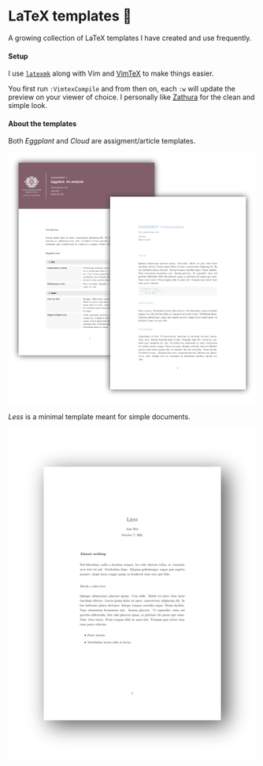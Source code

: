 # LaTeX templates :herb:

A growing collection of LaTeX templates I have created and use frequently. 

#### Setup
I use [`latexmk`](https://www.ctan.org/pkg/latexmk/) along with Vim and [VimTeX](https://github.com/lervag/vimtex) to make things easier.

You first run `:VimtexCompile` and from then on, each `:w` will update the preview on your viewer of choice. I  personally like [Zathura](https://pwmt.org/projects/zathura/) for the clean and simple look.
  
#### About the templates

Both *Eggplant* and *Cloud* are assigment/article templates.

![](https://github.com/arguellesm/latex-templates/blob/main/pics/eggplant-cloud.png)

*Less* is a minimal template meant for simple documents.

![](https://github.com/arguellesm/latex-templates/blob/main/pics/less.png)
